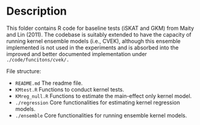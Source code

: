 # Description 

This folder contains R code for baseline tests (iSKAT and GKM) from Maity and Lin (2011). 
The codebase is suitably extended to have the capacity of running kernel ensemble models (i.e., CVEK), although this ensemble implemented is not used in the experiments and is absorbed into the improved and better documented implementation under `./code/funcitons/cvek/.`


File structure:

* `README.md`		The readme file.
* `KMtest.R`		Functions to conduct kernel tests.
* `KMreg_null.R`	Functions to estimate the main-effect only kernel model.
* `./regression` 	Core functionalities for estimating kernel regression models.
* `./ensemble`		Core functionalities for running ensemble kernel models.

